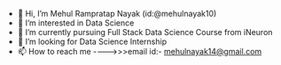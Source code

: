- 👋 Hi, I’m Mehul Rampratap Nayak (id:@mehulnayak10)
- 👀 I’m interested in Data Science
- 🌱 I’m currently pursuing Full Stack Data Science Course from iNeuron
- 💞️ I’m looking for Data Science Internship
- 📫 How to reach me ---->>>email id:- mehulnayak14@gmail.com

<!---
mehulnayak10/mehulnayak10 is a ✨ special ✨ repository because its `README.md` (this file) appears on your GitHub profile.
You can click the Preview link to take a look at your changes.
--->
